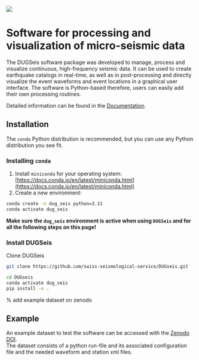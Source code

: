 ![](./docs/static/dug_seis_logo.svg)

# Software for processing and visualization of micro-seismic data

The DUGSeis software package was developed to manage, process and visualize continuous, high-frequency seismic data. It can be used to create earthquake catalogs in real-time,
as well as in post-processing and directly visualize the event waveforms and event locations in a graphical user interface. The software is Python-based therefore, users can easily
add their own processing routines.

Detailed information can be found in the [Documentation](https://dugseis.readthedocs.io/).

## Installation

The `conda` Python distribution is recommended, but you can use any Python distribution you see fit.

### Installing `conda`

1. Install `miniconda` for your operating system: [https://docs.conda.io/en/latest/miniconda.html](https://docs.conda.io/en/latest/miniconda.html)
2. Create a new environment:

```bash
conda create -n dug_seis python=3.11
conda activate dug_seis
```

**Make sure the `dug_seis` environment is active when using `DUGSeis` and for
all the following steps on this page!**

### Install DUGSeis

Clone DUGSeis

```bash
git clone https://github.com/swiss-seismological-service/DUGseis.git
```


```bash
cd DUGseis
conda activate dug_seis
pip install -e .
```

% add example dataset on zenodo

## Example
An example dataset to test the software can be accessed with the [Zenodo DOI](https://doi.org/10.5281/zenodo.10598393).\
The dataset consists of a python run-file and its associated configuration file and the needed waveform and station xml files. 